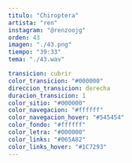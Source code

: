 ```yaml
---
titulo: "Chiroptera"
artista: "ren"
instagram: "@renzoojg"
orden: 43
imagen: "./43.png"
tiempo: "39:33"
tema: "./43.wav"

transicion: cubrir
color_transicion: "#000000"
direccion_transicion: derecha
duracion_transicion: 1
color_sitio: "#000000"
color_navegacion: "#ffffff"
color_navegacion_hover: "#545454"
color_fondo: "#ffffff"
color_letra: "#000000"
color_links: "#065A82"
color_links_hover: "#1C7293"
---
```

